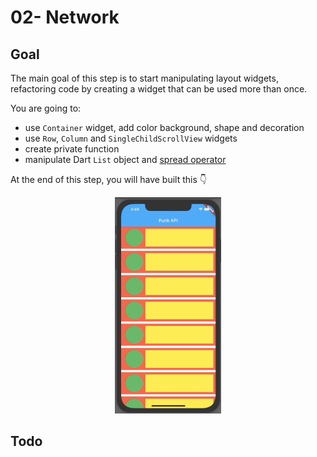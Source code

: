 # 02- Network

## Goal

The main goal of this step is to start manipulating layout widgets, refactoring code by creating a widget that can be used more than once.

You are going to:

- use `Container` widget, add color background, shape and decoration
- use `Row`, `Column` and `SingleChildScrollView` widgets
- create private function
- manipulate Dart `List` object and [spread operator](https://dart.dev/guides/language/language-tour#spread-operator)

At the end of this step, you will have built this :point_down:

<figure style="text-align: center;">
    <img src="./resources/01_layout_goal.gif" alt="01_layout_goal.gif" style="display: inline;width: 40%"/>
</figure>

## Todo
